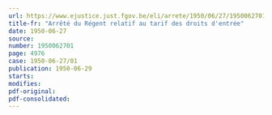 ```yaml
---
url: https://www.ejustice.just.fgov.be/eli/arrete/1950/06/27/1950062701/justel
title-fr: "Arrêté du Régent relatif au tarif des droits d'entrée"
date: 1950-06-27
source:
number: 1950062701
page: 4976
case: 1950-06-27/01
publication: 1950-06-29
starts:
modifies:
pdf-original:
pdf-consolidated:
---
```


